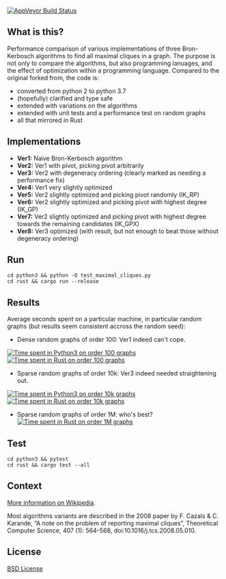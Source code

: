 [![AppVeyor Build Status](https://ci.appveyor.com/api/projects/status/github/ssomers/bron-kerbosch?svg=true&branch=master)](https://ci.appveyor.com/project/ssomers/bron-kerbosch)

## What is this?

Performance comparison of various implementations of three Bron-Kerbosch algorithms to find all maximal cliques in a graph.
The purpose is not only to compare the algorithms, but also programming lanuages, and the effect of optimization within a programming language.
Compared to the original forked from, the code is:
* converted from python 2 to python 3.7
* (hopefully) clarified and type safe
* extended with variations on the algorithms
* extended with unit tests and a performance test on random graphs
* all that mirrored in Rust 


## Implementations

* **Ver1:** Naive Bron-Kerbosch algorithm
* **Ver2:** Ver1 with pivot, picking pivot arbitrarily
* **Ver3:** Ver2 with degeneracy ordering (clearly marked as needing a performance fix)
* **Ver4:** Ver1 very slightly optimized
* **Ver5:** Ver2 slightly optimized and picking pivot randomly (IK\_RP)
* **Ver6:** Ver2 slightly optimized and picking pivot with highest degree (IK\_GP)
* **Ver7:** Ver2 slightly optimized and picking pivot with highest degree towards the remaining candidates (IK\_GPX)
* **Ver8:** Ver3 optimized (with result, but not enough to beat those without degeneracy ordering)

## Run

    cd python3 && python -O test_maximal_cliques.py
    cd rust && cargo run --release


## Results

Average seconds spent on a particular machine, in particular random graphs (but results seem consistent accross the random seed):

* Dense random graphs of order 100: Ver1 indeed can't cope.

[![Time spent in Python3 on order 100 graphs](https://plot.ly/~stein.somers/157.png?share_key=FMnLKjdaEhpyZlGG6nH09O "View interactively")](https://plot.ly/~stein.somers/157/?share_key=FMnLKjdaEhpyZlGG6nH09O)
[![Time spent in Rust on order 100 graphs](https://plot.ly/~stein.somers/153.png?share_key=AvQmqLCv53BIi1Hj30a8Dd "View interactively")](https://plot.ly/~stein.somers/153/?share_key=AvQmqLCv53BIi1Hj30a8Dd)


* Sparse random graphs of order 10k: Ver3 indeed needed straightening out.

[![Time spent in Python3 on order 10k graphs](https://plot.ly/~stein.somers/128.png?share_key=8AATmcjFpdY0onO7L9nmad "View interactively")](https://plot.ly/~stein.somers/128/?share_key=8AATmcjFpdY0onO7L9nmad)
[![Time spent in Rust on order 10k graphs](https://plot.ly/~stein.somers/124.png?share_key=IFDVpkT7WiFl8n2Cc8Tjnj "View interactively")](https://plot.ly/~stein.somers/124/?share_key=IFDVpkT7WiFl8n2Cc8Tjnj)

* Sparse random graphs of order 1M: who's best?
[![Time spent in Rust on order 1M graphs](https://plot.ly/~stein.somers/155.png?share_key=n5CnokKbHg9fwfBXyyUMOU "View interactively")](https://plot.ly/~stein.somers/155/?share_key=n5CnokKbHg9fwfBXyyUMOU)

## Test
    
    cd python3 && pytest
    cd rust && cargo test --all


## Context

[More information on Wikipedia](http://en.wikipedia.org/wiki/Bron-Kerbosch_algorith).

Most algorithms variants are described in the 2008 paper by F. Cazals & C. Karande, “A note on the problem of reporting maximal cliques”, Theoretical Computer Science, 407 (1): 564–568, doi:10.1016/j.tcs.2008.05.010.

## License

[BSD License](http://opensource.org/licenses/BSD-3-Clause)
